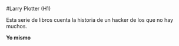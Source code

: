 #Larry Plotter (H1)

Esta serie de libros cuenta la historia de un hacker de los que no hay muchos.

**Yo mismo**